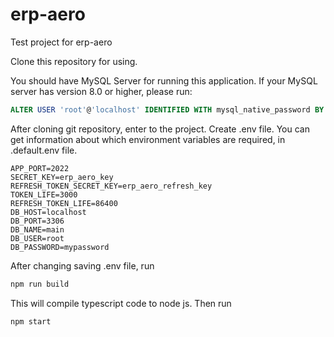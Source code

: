 # erp-aero
Test project for erp-aero

Clone this repository for using.

You should have MySQL Server for running this application.
If your MySQL server has version 8.0 or higher, please run: 
```SQL
ALTER USER 'root'@'localhost' IDENTIFIED WITH mysql_native_password BY 'YourRootPassword';
```

After cloning git repository, enter to the project. Create .env file. You can get information about which environment variables are required, in .default.env file.
```env
APP_PORT=2022
SECRET_KEY=erp_aero_key
REFRESH_TOKEN_SECRET_KEY=erp_aero_refresh_key
TOKEN_LIFE=3000
REFRESH_TOKEN_LIFE=86400
DB_HOST=localhost
DB_PORT=3306
DB_NAME=main
DB_USER=root
DB_PASSWORD=mypassword
```

After changing saving .env file, run
```bash
npm run build
```

This will compile typescript code to node js. Then run
```bash 
npm start
```